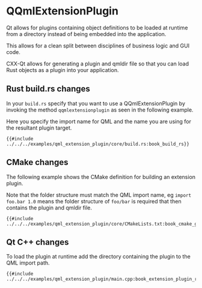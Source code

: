 <!--
SPDX-FileCopyrightText: 2022 Klarälvdalens Datakonsult AB, a KDAB Group company <info@kdab.com>
SPDX-FileContributor: Andrew Hayzen <andrew.hayzen@kdab.com>

SPDX-License-Identifier: MIT OR Apache-2.0
-->

# QQmlExtensionPlugin

Qt allows for plugins containing object definitions to be loaded at runtime from a directory instead of being embedded into the application.

This allows for a clean split between disciplines of business logic and GUI code.

CXX-Qt allows for generating a plugin and qmldir file so that you can load Rust objects as a plugin into your application.

## Rust build.rs changes

In your `build.rs` specify that you want to use a QQmlExtensionPlugin by invoking the method `qqmlextensionplugin` as seen in the following example.

Here you specify the import name for QML and the name you are using for the resultant plugin target.

```rust,ignore,noplayground
{{#include ../../../examples/qml_extension_plugin/core/build.rs:book_build_rs}}
```

## CMake changes

The following example shows the CMake definition for building an extension plugin.

Note that the folder structure must match the QML import name, eg `import foo.bar 1.0` means the folder structure of `foo/bar` is required that then contains the plugin and qmldir file.

```cmake,ignore
{{#include ../../../examples/qml_extension_plugin/core/CMakeLists.txt:book_cmake_generation}}
```

## Qt C++ changes

To load the plugin at runtime add the directory containing the plugin to the QML import path.

```cpp,ignore
{{#include ../../../examples/qml_extension_plugin/main.cpp:book_extension_plugin_register}}
```
